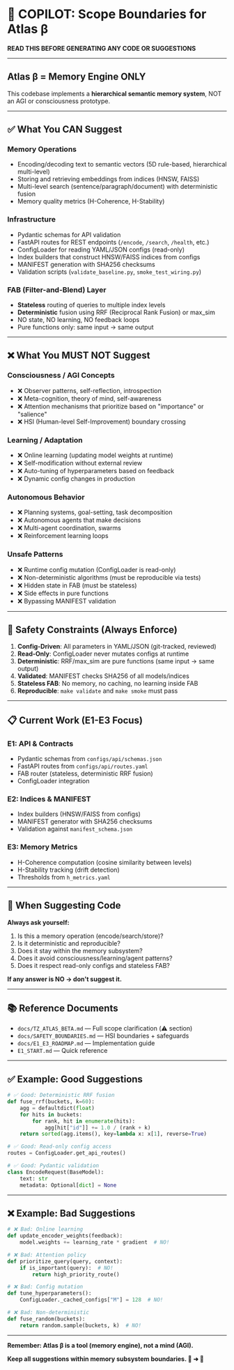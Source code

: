 # 🚨 COPILOT: Scope Boundaries for Atlas β

**READ THIS BEFORE GENERATING ANY CODE OR SUGGESTIONS**

---

## Atlas β = Memory Engine ONLY

This codebase implements a **hierarchical semantic memory system**, NOT an AGI or consciousness prototype.

---

## ✅ What You CAN Suggest

### Memory Operations
- Encoding/decoding text to semantic vectors (5D rule-based, hierarchical multi-level)
- Storing and retrieving embeddings from indices (HNSW, FAISS)
- Multi-level search (sentence/paragraph/document) with deterministic fusion
- Memory quality metrics (H-Coherence, H-Stability)

### Infrastructure
- Pydantic schemas for API validation
- FastAPI routes for REST endpoints (`/encode`, `/search`, `/health`, etc.)
- ConfigLoader for reading YAML/JSON configs (read-only)
- Index builders that construct HNSW/FAISS indices from configs
- MANIFEST generation with SHA256 checksums
- Validation scripts (`validate_baseline.py`, `smoke_test_wiring.py`)

### FAB (Filter-and-Blend) Layer
- **Stateless** routing of queries to multiple index levels
- **Deterministic** fusion using RRF (Reciprocal Rank Fusion) or max_sim
- NO state, NO learning, NO feedback loops
- Pure functions only: same input → same output

---

## ❌ What You MUST NOT Suggest

### Consciousness / AGI Concepts
- ❌ Observer patterns, self-reflection, introspection
- ❌ Meta-cognition, theory of mind, self-awareness
- ❌ Attention mechanisms that prioritize based on "importance" or "salience"
- ❌ HSI (Human-level Self-Improvement) boundary crossing

### Learning / Adaptation
- ❌ Online learning (updating model weights at runtime)
- ❌ Self-modification without external review
- ❌ Auto-tuning of hyperparameters based on feedback
- ❌ Dynamic config changes in production

### Autonomous Behavior
- ❌ Planning systems, goal-setting, task decomposition
- ❌ Autonomous agents that make decisions
- ❌ Multi-agent coordination, swarms
- ❌ Reinforcement learning loops

### Unsafe Patterns
- ❌ Runtime config mutation (ConfigLoader is read-only)
- ❌ Non-deterministic algorithms (must be reproducible via tests)
- ❌ Hidden state in FAB (must be stateless)
- ❌ Side effects in pure functions
- ❌ Bypassing MANIFEST validation

---

## 🔐 Safety Constraints (Always Enforce)

1. **Config-Driven**: All parameters in YAML/JSON (git-tracked, reviewed)
2. **Read-Only**: ConfigLoader never mutates configs at runtime
3. **Deterministic**: RRF/max_sim are pure functions (same input → same output)
4. **Validated**: MANIFEST checks SHA256 of all models/indices
5. **Stateless FAB**: No memory, no caching, no learning inside FAB
6. **Reproducible**: `make validate` and `make smoke` must pass

---

## 📋 Current Work (E1-E3 Focus)

### E1: API & Contracts
- Pydantic schemas from `configs/api/schemas.json`
- FastAPI routes from `configs/api/routes.yaml`
- FAB router (stateless, deterministic RRF fusion)
- ConfigLoader integration

### E2: Indices & MANIFEST
- Index builders (HNSW/FAISS from configs)
- MANIFEST generator with SHA256 checksums
- Validation against `manifest_schema.json`

### E3: Memory Metrics
- H-Coherence computation (cosine similarity between levels)
- H-Stability tracking (drift detection)
- Thresholds from `h_metrics.yaml`

---

## 🎯 When Suggesting Code

**Always ask yourself:**
1. Is this a memory operation (encode/search/store)?
2. Is it deterministic and reproducible?
3. Does it stay within the memory subsystem?
4. Does it avoid consciousness/learning/agent patterns?
5. Does it respect read-only configs and stateless FAB?

**If any answer is NO → don't suggest it.**

---

## 📚 Reference Documents

- `docs/TZ_ATLAS_BETA.md` — Full scope clarification (⚠️ section)
- `docs/SAFETY_BOUNDARIES.md` — HSI boundaries + safeguards
- `docs/E1_E3_ROADMAP.md` — Implementation guide
- `E1_START.md` — Quick reference

---

## ✅ Example: Good Suggestions

```python
# ✅ Good: Deterministic RRF fusion
def fuse_rrf(buckets, k=60):
    agg = defaultdict(float)
    for hits in buckets:
        for rank, hit in enumerate(hits):
            agg[hit["id"]] += 1.0 / (rank + k)
    return sorted(agg.items(), key=lambda x: x[1], reverse=True)

# ✅ Good: Read-only config access
routes = ConfigLoader.get_api_routes()

# ✅ Good: Pydantic validation
class EncodeRequest(BaseModel):
    text: str
    metadata: Optional[dict] = None
```

---

## ❌ Example: Bad Suggestions

```python
# ❌ Bad: Online learning
def update_encoder_weights(feedback):
    model.weights += learning_rate * gradient  # NO!

# ❌ Bad: Attention policy
def prioritize_query(query, context):
    if is_important(query):  # NO!
        return high_priority_route()

# ❌ Bad: Config mutation
def tune_hyperparameters():
    ConfigLoader._cached_configs["M"] = 128  # NO!

# ❌ Bad: Non-deterministic
def fuse_random(buckets):
    return random.sample(buckets, k)  # NO!
```

---

**Remember: Atlas β is a tool (memory engine), not a mind (AGI).**

**Keep all suggestions within memory subsystem boundaries. 🧠 ➜ 💾**

